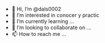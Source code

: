 - 👋 Hi, I’m @dals0002
- 👀 I’m interested in conocer  y practic
- 🌱 I’m currently learning ...
- 💞️ I’m looking to collaborate on ...
- 📫 How to reach me ...

<!---
dals0002/dals0002 is a ✨ special ✨ repository because its `README.md` (this file) appears on your GitHub profile.
You can click the Preview link to take a look at your changes.
--->
